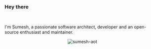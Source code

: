 ### Hey there 

<br />

I'm Sumesh, a passionate software architect, developer and an open-source enthusiast and maintainer.


<p align="center"> <img src="https://github-readme-stats.vercel.app/api?username=sumesh-aot&show_icons=true" alt="sumesh-aot" />

